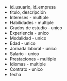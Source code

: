- id_usuario, id_empresa
- titulo, descripción
- Intereses - multiple
- Habilidades - multiple
- Grados de estudio - unico
- Experiencia - unico
- Modalidad - unico
- Edad - unico
- Jornada laboral - unico
- Salario - unico
- Prestaciones - multiple
- Idiomas - multiple
- Contrato - unico
- fecha
